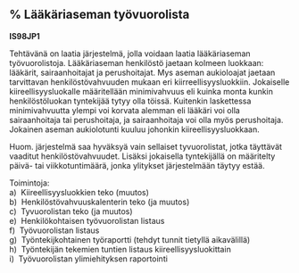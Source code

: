 % Lääkäriaseman työvuorolista
-----------------------

**IS98JP1**

Tehtävänä on laatia järjestelmä, jolla voidaan laatia lääkäriaseman
työvuorolistoja. Lääkäriaseman henkilöstö jaetaan kolmeen luokkaan: lääkärit,
sairaanhoitajat ja perushoitajat. Mys aseman aukioloajat jaetaan
tarvittavan henkilöstövahvuuden mukaan eri kiirreellisyysluokkiin.
Jokaiselle kiireellisyysluokalle määritellään minimivahvuus eli kuinka monta
kunkin henkilöstöluokan tyntekijää tytyy olla töissä. Kuitenkin laskettessa
minimivahvuutta ylempi voi korvata alemman eli lääkäri voi olla
sairaanhoitaja tai perushoitaja, ja sairaanhoitaja voi olla myös
perushoitaja. Jokainen aseman aukiolotunti kuuluu johonkin
kiireellisyysluokkaan.

Huom. järjestelmä saa hyväksyä vain sellaiset tyvuorolistat, jotka täyttävät
vaaditut henkilöstövahvuudet. Lisäksi jokaisella tyntekijällä on määritelty
päivä- tai viikkotuntimäärä, jonka ylitykset järjestelmään täytyy estää.

Toimintoja: \
a)  Kiireellisyysluokkien teko (muutos) \
b)  Henkilöstövahvuuskalenterin teko (ja muutos) \
c)  Tyvuorolistan teko (ja muutos) \
e)  Henkilökohtaisen työvuorolistan listaus \
f)  Työvuorolistan listaus \
g)  Työntekijkohtainen työraportti (tehdyt tunnit tietyllä aikavälillä) \
h)  Työntekijän tekemien tuntien listaus kiireellisyysluokittain \
i)  Työvuorolistan ylimiehityksen raportointi \
 
